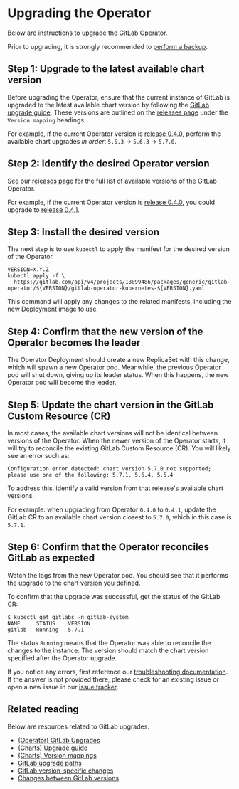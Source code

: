 # Upgrading the Operator

Below are instructions to upgrade the GitLab Operator.

Prior to upgrading, it is strongly recommended to [perform a backup](https://docs.gitlab.com/charts/backup-restore/).

## Step 1: Upgrade to the latest available chart version

Before upgrading the Operator, ensure that the current instance of GitLab is upgraded to the latest available chart version by following the
[GitLab upgrade guide](gitlab_upgrades.md). These versions are outlined on the
[releases page](https://gitlab.com/gitlab-org/cloud-native/gitlab-operator/-/releases) under the `Version mapping` headings.

For example, if the current Operator version is [release 0.4.0](https://gitlab.com/gitlab-org/cloud-native/gitlab-operator/-/releases/0.4.0),
perform the available chart upgrades _in order_: `5.5.3` -> `5.6.3` -> `5.7.0`.

## Step 2: Identify the desired Operator version

See our [releases page](https://gitlab.com/gitlab-org/cloud-native/gitlab-operator/-/releases)
for the full list of available versions of the GitLab Operator.

For example, if the current Operator version is [release 0.4.0](https://gitlab.com/gitlab-org/cloud-native/gitlab-operator/-/releases/0.4.0),
you could upgrade to [release 0.4.1](https://gitlab.com/gitlab-org/cloud-native/gitlab-operator/-/releases/0.4.1).

## Step 3: Install the desired version

The next step is to use `kubectl` to apply the manifest for the desired version of the Operator.

```shell
VERSION=X.Y.Z
kubectl apply -f \
  https://gitlab.com/api/v4/projects/18899486/packages/generic/gitlab-operator/${VERSION}/gitlab-operator-kubernetes-${VERSION}.yaml
```

This command will apply any changes to the related manifests, including the new Deployment image to use.

## Step 4: Confirm that the new version of the Operator becomes the leader

The Operator Deployment should create a new ReplicaSet with this change, which will spawn a new Operator pod. Meanwhile, the previous
Operator pod will shut down, giving up its leader status. When this happens, the new Operator pod will become the leader.

## Step 5: Update the chart version in the GitLab Custom Resource (CR)

In most cases, the available chart versions will not be identical between versions of the Operator. When the newer version of the
Operator starts, it will try to reconcile the existing GitLab Custom Resource (CR). You will likely see an error such as:

```plaintext
Configuration error detected: chart version 5.7.0 not supported; please use one of the following: 5.7.1, 5.6.4, 5.5.4
```

To address this, identify a valid version from that release's available chart versions.

For example: when upgrading from Operator `0.4.0` to `0.4.1`, update the GitLab CR to an available chart version closest to `5.7.0`, which in this case is `5.7.1`.

## Step 6: Confirm that the Operator reconciles GitLab as expected

Watch the logs from the new Operator pod. You should see that it performs the upgrade to the chart version you defined.

To confirm that the upgrade was successful, get the status of the GitLab CR:

```plaintext
$ kubectl get gitlabs -n gitlab-system
NAME     STATUS    VERSION
gitlab   Running   5.7.1
```

The status `Running` means that the Operator was able to reconcile the changes to the instance. The version should match the chart version
specified after the Operator upgrade.

If you notice any errors, first reference our
[troubleshooting documentation](https://gitlab.com/gitlab-org/cloud-native/gitlab-operator/-/blob/master/doc/troubleshooting.md).
If the answer is not provided there, please check for an existing issue or open a new issue in our
[issue tracker](https://gitlab.com/gitlab-org/cloud-native/gitlab-operator/-/issues).

## Related reading

Below are resources related to GitLab upgrades.

- [(Operator) GitLab Upgrades](https://gitlab.com/gitlab-org/cloud-native/gitlab-operator/-/blob/master/doc/gitlab_upgrades.md)
- [(Charts) Upgrade guide](https://docs.gitlab.com/charts/installation/upgrade.html)
- [(Charts) Version mappings](https://docs.gitlab.com/charts/installation/version_mappings.html)
- [GitLab upgrade paths](https://docs.gitlab.com/ee/update/#upgrade-paths)
- [GitLab version-specific changes](https://docs.gitlab.com/ee/update/package/index.html#version-specific-changes)
- [Changes between GitLab versions](https://gitlab-com.gitlab.io/cs-tools/gitlab-cs-tools/what-is-new-since/?tab=features)
